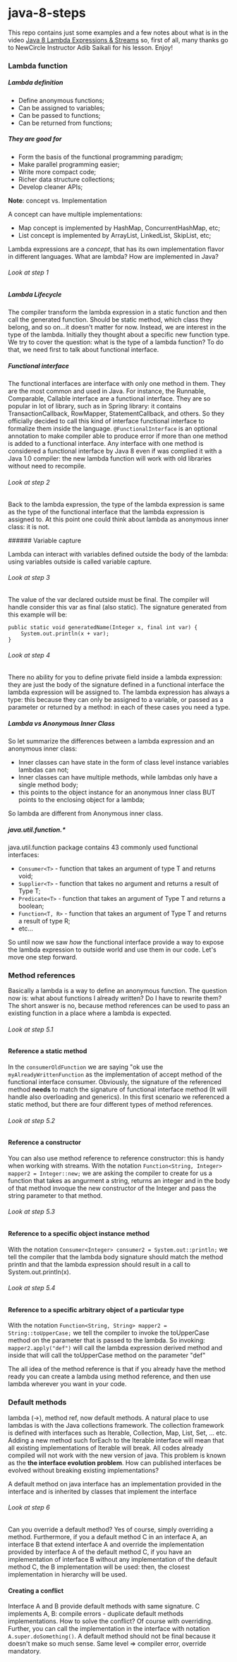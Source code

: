 # java-8-steps

This repo contains just some examples and a few notes about what is in the video [Java 8 Lambda Expressions & Streams](https://www.youtube.com/watch?v=8pDm_kH4YKY) so, first of all, many thanks go to NewCircle Instructor Adib Saikali for his lesson. Enjoy!

### Lambda function

##### Lambda definition

- Define anonymous functions;
- Can be assigned to variables;
- Can be passed to functions;
- Can be returned from functions;

##### They are good for

- Form the basis of the functional programming paradigm;
- Make parallel programming easier;
- Write more compact code;
- Richer data structure collections;
- Develop cleaner APIs;

__Note__: concept vs. Implementation

A concept can have multiple implementations:

- Map concept is implemented by HashMap, ConcurrentHashMap, etc;
- List concept is implemented by ArrayList, LinkedList, SkipList, etc;

Lambda expressions are a _concept_, that has its own implementation flavor in different languages. What are lambda? How are implemented in Java?

###### Look at step 1

##### Lambda Lifecycle

The compiler transform the lambda expression in a static function and then call the generated function. Should be static method, which class they belong, and so on...it doesn't matter for now. Instead, we are interest in the type of the lambda. Initially they thought about a specific new function type. We try to cover the question: what is the type of a lambda function? To do that, we need first to talk about functional interface.

##### Functional interface

The functional interfaces are interface with only one method in them. They are the most common and used in Java. For instance, the Runnable, Comparable, Callable interface are a functional interface. They are so popular in lot of library, such as in Spring library: it contains TransactionCallback, RowMapper, StatementCallback, and others.
So they officially decided to call this kind of interface functional interface to formalize them inside the language. ```@FunctionalInterface``` is an optional annotation to make compiler able to produce error if more than one method is added to a functional interface. Any interface with one method is considered a functional interface by Java 8 even if was complied it with a Java 1.0 compiler: the new lambda function will work with old libraries without need to recompile.

###### Look at step 2

Back to the lambda expression, the type of the lambda expression is same as the type of the functional interface that the lambda expression is assigned to. At this point one could think about lambda as anonymous inner class: it is not.

###### Variable capture

Lambda can interact with variables defined outside the body of the lambda: using variables outside is called variable capture.

###### Look at step 3

The value of the var declared outside must be final. The compiler will handle consider this var as final (also static). The signature generated from this example will be:
```
public static void generatedName(Integer x, final int var) {
	System.out.println(x + var);
}
```

###### Look at step 4

There no ability for you to define private field inside a lambda expression: they are just the body of the signature defined in a functional interface the lambda expression will be assigned to. 
The lambda expression has always a type: this because they can only be assigned to a variable, or passed as a parameter or returned by a method: in each of these cases you need a type.

##### Lambda vs Anonymous Inner Class

So let summarize the differences between a lambda expression and an anonymous inner class:

- Inner classes can have state in the form of class level instance variables lambdas can not;
- Inner classes can have multiple methods, while lambdas only have a single method body;
- this points to the object instance for an anonymous Inner class BUT points to the enclosing object for a lambda;

So lambda are different from Anonymous inner class.

##### java.util.function.*

java.util.function package contains 43 commonly used functional interfaces:

- ```Consumer<T>``` - function that takes an argument of type T and returns void;
- ```Supplier<T>``` - function that takes no argument and returns a result of Type T;
- ```Predicate<T>``` - function that takes an argument of Type T and returns a boolean;
- ```Function<T, R>``` - function that takes an argument of Type T and returns a result of type R;
- etc...

So until now we saw _how_ the functional interface provide a way to expose the lambda expression to outside world and use them in our code. Let's move one step forward.

### Method references

Basically a lambda is a way to define an anonymous function. The question now is: what about functions I already written? Do I have to rewrite them? The short answer is no, because method references can be used to pass an existing function in a place where a lambda is expected.

###### Look at step 5.1

#### Reference a static method
In the ```consumerOldFunction``` we are saying "ok use the ```myAlreadyWrittenFunction``` as the implementation of accept method of the functional interface consumer. Obviously, the signature of the referenced method __needs__ to match the signature of functional interface method (It will handle also overloading and generics). In this first scenario we referenced a static method, but there are four different types of method references.

###### Look at step 5.2

#### Reference a constructor
You can also use method reference to reference constructor: this is handy when working with streams. With the notation 
```Function<String, Integer> mapper2 = Integer::new;```
we are asking the compiler to create for us a function that takes as angurment a string, returns an integer and in the body of that method invoque the new constructor of the Integer and pass the string parameter to that method.

###### Look at step 5.3

#### Reference to a specific object instance method
With the notation 
```Consumer<Integer> consumer2 = System.out::println;```
we tell the compiler that the lambda body signature should match the method println and that the lambda expression should result in a call to System.out.println(x).

###### Look at step 5.4

#### Reference to a specific arbitrary object of a particular type
With the notation 
```Function<String, String> mapper2 = String::toUpperCase;```
we tell the compiler to invoke the toUpperCase method on the parameter that is passed to the lambda. So invoking:
```mapper2.apply("def")```
will call the lambda expression derived method and inside that will call the toUpperCase method on the parameter "def"

The all idea of the method reference is that if you already have the method ready you can create a lambda using method reference, and then use lambda wherever you want in your code. 

### Default methods
lambda (->), method ref, now default methods.
A natural place to use lambdas is with the Java collections framework. The collection framework is defined with interfaces such as Iterable, Collection, Map, List, Set, ... etc. Adding a new method such forEach to the Iterable interface will mean that all existing implementations of Iterable will break. All codes already compiled will not work with the new version of java. This problem is known as the __the interface evolution problem__. How can published interfaces be evolved without breaking existing implementations?

A default method on java interface has an implementation provided in the interface and is inherited by classes that implement the interface<T>  

###### Look at step 6

Can you override a default method? Yes of course, simply overriding a method. 
Furthermore, if you a default method C in an interface A, an interface B that extend interface A and override the implementation provided by interface A of the default method C, if you have an implementation of interface B without any implementation of the default method C, the B implementation will be used: then, the closest implementation in hierarchy will be used.

#### Creating a conflict
Interface A and B provide default methods with same signature. C implements A, B: compile errors - duplicate default methods implementations. How to solve the conflict? Of course with overriding. Further, you can call the implementation in the interface with notation ```A.super.doSomething()```. A default method should not be final because it doesn't make so much sense. Same level => compiler error, override mandatory.









